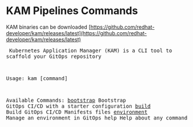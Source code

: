 # KAM Pipelines Commands

KAM binaries can be downloaded [https://github.com/redhat-developer/kam/releases/latest](https://github.com/redhat-developer/kam/releases/latest)




<medium><pre>
Kubernetes Application Manager (KAM) is a CLI tool to scaffold your GitOps repository

Usage:
  kam [command]

Available Commands:
  [bootstrap](bootstrap)   Bootstrap GitOps CI/CD with a starter configuration
  [build](build)       Build GitOps CI/CD Manifests files
  [environment](environment) Manage an environment in GitOps
  help        Help about any command
  [service](service)     Manage services in an environment
  [version](version)     Print the version information
  [webhook](webhook)     Manage Git repository webhooks
</pre></medium>


